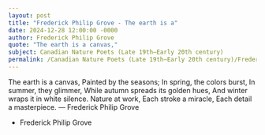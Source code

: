```yaml
---
layout: post
title: "Frederick Philip Grove - The earth is a"
date: 2024-12-28 12:00:00 -0000
author: Frederick Philip Grove
quote: "The earth is a canvas,"
subject: Canadian Nature Poets (Late 19th–Early 20th century)
permalink: /Canadian Nature Poets (Late 19th–Early 20th century)/Frederick Philip Grove/Frederick Philip Grove - The earth is a
---
```


The earth is a canvas,
Painted by the seasons;
In spring, the colors burst,
In summer, they glimmer,
While autumn spreads its golden hues,
And winter wraps it in white silence.
Nature at work,
Each stroke a miracle,
Each detail a masterpiece.
— Frederick Philip Grove

- Frederick Philip Grove

